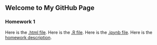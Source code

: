## Welcome to My GitHub Page

### Homework 1
Here is the [.html file](https://github.com/BU-IE-360/spring22-dogadurmus/files/hw_1.html).
Here is the [.R file](https://github.com/BU-IE-360/spring22-dogadurmus/files/hw_1.R).
Here is the [.ipynb file](https://github.com/BU-IE-360/spring22-dogadurmus/files/hw_1.ipynb).
Here is the [homework description](https://github.com/BU-IE-360/spring22-dogadurmus/files/IE360_Spring22_HW1.pdf).
